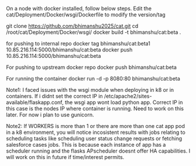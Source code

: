 On a node with docker installed, follow below steps. Edit the cat/Deployment/Docker/wsgi/Dockerfile to modify the version/tag

git clone https://github.com/bhimanshu2025/cat.git
cd /root/cat/Deployment/Docker/wsgi/
docker build -t bhimanshu/cat:beta .

for pushing to internal repo
docker tag bhimanshu/cat:beta1 10.85.216.114:5000/bhimanshu/cat:beta
docker push 10.85.216.114:5000/bhimanshu/cat:beta

For pushing to upstream docker repo
docker push bhimanshu/cat:beta

For running the container
docker run -d -p 8080:80 bhimanshu/cat:beta

Note1: I faced issues with the wsgi module when deploying in k8 or in containers. If i didnt set the correct IP in /etc/apache2/sites-available/flaskapp.conf, the
wsgi app wont load python app. Correct IP in this case is the nodes IP where container is running. Need to work on this later. For now i plan to use gunicorn.

Note2: If WORKERS is more than 1 or there are more than one cat app pod in a k8 environment, you will notice incosistent results with jobs relating to scheduling tasks like scheduling user status change requests or fetching salesforce cases jobs. This is because each instance of app has a scheduler running and the flasks APscheduler doesnt offer HA capabilities. I will work on this in future if time/interest permits. 
